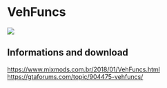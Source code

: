 # VehFuncs

[![](http://3.bp.blogspot.com/-cqYW0pPPH94/Wix4Myml8OI/AAAAAAAAQbs/pzLwy4XdIYopEmjPQ8q7VLp8ILtiK2MLQCK4BGAYYCw/s1600/gta-sa-mod-vehfuncs.png)](www.mixmods.com.br/2017/12/em-breve-vehfuncs.html)

## Informations and download
https://www.mixmods.com.br/2018/01/VehFuncs.html  
https://gtaforums.com/topic/904475-vehfuncs/

